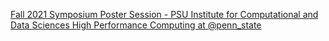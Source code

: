 [Fall 2021 Symposium Poster Session - PSU Institute for Computational and Data Sciences   High Performance Computing at @penn_state](https://qi.tc/qi/114433)